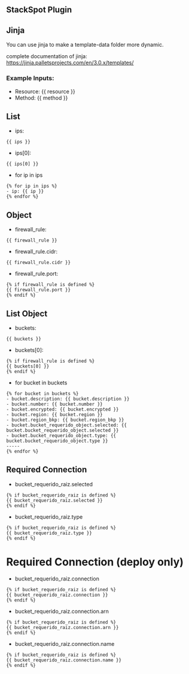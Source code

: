 ## StackSpot Plugin

## Jinja

You can use jinja to make a template-data folder more dynamic.

complete documentation of jinja: https://jinja.palletsprojects.com/en/3.0.x/templates/

### Example Inputs:
- Resource: {{ resource }}
- Method: {{ method }}

## List
- ips: 
```
{{ ips }}
```
- ips[0]:
```
{{ ips[0] }}
```
- for ip in ips
```
{% for ip in ips %}
- ip: {{ ip }} 
{% endfor %}
```

## Object
- firewall_rule: 
```
{{ firewall_rule }}
```
- firewall_rule.cidr: 
```
{{ firewall_rule.cidr }}
```
- firewall_rule.port: 
```
{% if firewall_rule is defined %}
{{ firewall_rule.port }}
{% endif %}
```

## List Object
- buckets: 
```
{{ buckets }}
```
- buckets[0]:
```
{% if firewall_rule is defined %}
{{ buckets[0] }}
{% endif %}
```
- for bucket in buckets
```
{% for bucket in buckets %}
- bucket.description: {{ bucket.description }} 
- bucket.number: {{ bucket.number }} 
- bucket.encrypted: {{ bucket.encrypted }} 
- bucket.region: {{ bucket.region }} 
- bucket.region_bkp: {{ bucket.region_bkp }} 
- bucket.bucket_requerido_object.selected: {{ bucket.bucket_requerido_object.selected }} 
- bucket.bucket_requerido_object.type: {{ bucket.bucket_requerido_object.type }} 
-----
{% endfor %}
```

## Required Connection
- bucket_requerido_raiz.selected
```
{% if bucket_requerido_raiz is defined %}
{{ bucket_requerido_raiz.selected }}
{% endif %}
```

- bucket_requerido_raiz.type
```
{% if bucket_requerido_raiz is defined %}
{{ bucket_requerido_raiz.type }}
{% endif %}
```

# Required Connection (deploy only)
- bucket_requerido_raiz.connection
```
{% if bucket_requerido_raiz is defined %}
{{ bucket_requerido_raiz.connection }}
{% endif %}
```

- bucket_requerido_raiz.connection.arn
```
{% if bucket_requerido_raiz is defined %}
{{ bucket_requerido_raiz.connection.arn }}
{% endif %}
```
- bucket_requerido_raiz.connection.name
```
{% if bucket_requerido_raiz is defined %}
{{ bucket_requerido_raiz.connection.name }}
{% endif %}
```